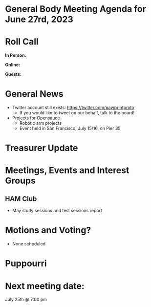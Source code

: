 # General Body Meeting Agenda for June 27rd, 2023
# Roll Call
**In Person:**

**Online:** 

**Guests:** 

# General News
  - Twitter account still exists: https://twitter.com/pawprintproto
    - If you would like to tweet on our behalf, talk to the board!
  - Projects for [Opensauce](https://opensauce.live) 
    - Robotic arm projects
    - Event held in San Francisco, July 15/16, on Pier 35
  
# Treasurer Update
# Meetings, Events and Interest Groups
## HAM Club
  - May study sessions and test sessions report
# Motions and Voting?
  - None scheduled
# Puppourri



# Next meeting date:
July 25th @ 7:00 pm
